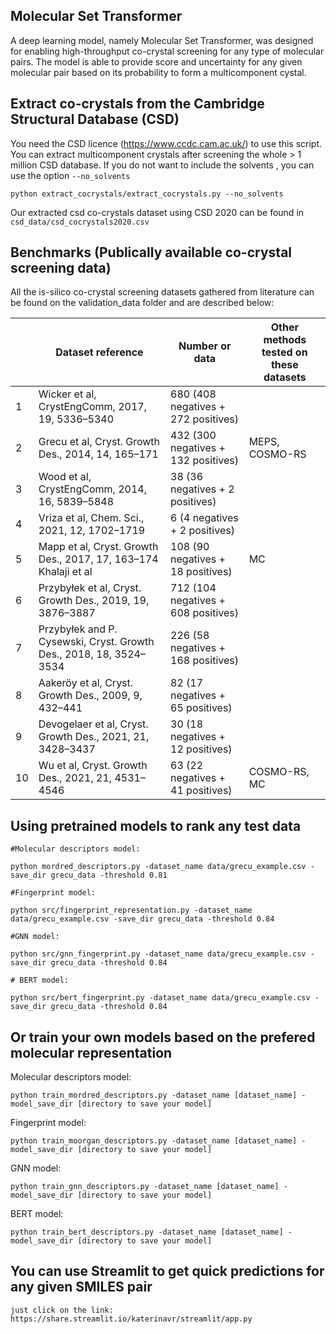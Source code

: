 ## Molecular Set Transformer
A deep learning model, namely Molecular Set Transformer, was designed for enabling high-throughput co-crystal screening for any type of molecular pairs. The model is able to provide score and uncertainty for any given molecular pair based on its probability to form a multicomponent cystal.

## Extract co-crystals from the Cambridge Structural Database (CSD)
You need the CSD licence (https://www.ccdc.cam.ac.uk/) to use this script. You can extract multicomponent crystals after screening the whole > 1 million CSD database. If you do not want to include the solvents , you can use the option  `--no_solvents`

    python extract_cocrystals/extract_cocrystals.py --no_solvents

Our extracted csd co-crystals dataset using CSD 2020 can be found in `csd_data/csd_cocrystals2020.csv`

## Benchmarks (Publically available co-crystal screening data)
All the is-silico co-crystal screening datasets gathered from literature can be found on the validation_data folder and are described below:

|               |     Dataset reference                                                         |     Number or data                           |     Other methods tested on these   datasets    |
|---------------|-------------------------------------------------------------------------------|----------------------------------------------|-------------------------------------------------|
|     1         |     Wicker et al, CrystEngComm,   2017, 19, 5336–5340                         |     680 (408   negatives + 272 positives)    |                                                 |
|     2         |     Grecu   et al, Cryst.   Growth Des., 2014, 14, 165–171                    |     432 (300   negatives + 132 positives)    |     MEPS, COSMO-RS                              |
|     3         |     Wood et al, CrystEngComm,   2014, 16, 5839–5848                           |     38 (36   negatives + 2 positives)        |                                                 |
|     4         |     Vriza et al, Chem. Sci., 2021, 12, 1702–1719                              |     6 (4 negatives + 2 positives)            |                                                 |
|     5         |     Mapp et al, Cryst.   Growth Des., 2017, 17, 163–174     Khalaji et al     |     108 (90 negatives + 18 positives)        |     MC                                          |
|     6         |     Przybyłek   et al, Cryst.   Growth Des., 2019, 19, 3876–3887              |     712 (104 negatives + 608 positives)      |                                                 |
|     7         |     Przybyłek   and P. Cysewski, Cryst.   Growth Des., 2018, 18, 3524–3534    |     226 (58 negatives + 168 positives)       |                                                 |
|     8         |     Aakeröy   et al, Cryst.   Growth Des., 2009, 9, 432–441                   |     82 (17 negatives + 65 positives)         |                                                 |
|     9         |     Devogelaer   et al, Cryst.   Growth Des., 2021, 21, 3428–3437             |     30 (18 negatives + 12 positives)         |                                                 |
|     10        |     Wu et al, Cryst.   Growth Des., 2021, 21, 4531–4546                       |     63 (22 negatives + 41 positives)         |     COSMO-RS, MC                                |


## Using pretrained models to rank any test data

    #Molecular descriptors model:

    python mordred_descriptors.py -dataset_name data/grecu_example.csv -save_dir grecu_data -threshold 0.81

    #Fingerprint model:

    python src/fingerprint_representation.py -dataset_name data/grecu_example.csv -save_dir grecu_data -threshold 0.84

    #GNN model:

    python src/gnn_fingerprint.py -dataset_name data/grecu_example.csv -save_dir grecu_data -threshold 0.84
    
    # BERT model:

    python src/bert_fingerprint.py -dataset_name data/grecu_example.csv -save_dir grecu_data -threshold 0.84
    
 
## Or train your own models based on the prefered molecular representation

Molecular descriptors model:

    python train_mordred_descriptors.py -dataset_name [dataset_name] -model_save_dir [directory to save your model]

Fingerprint model:

    python train_moorgan_descriptors.py -dataset_name [dataset_name] -model_save_dir [directory to save your model]

GNN model:

    python train_gnn_descriptors.py -dataset_name [dataset_name] -model_save_dir [directory to save your model]
    
BERT model:

    python train_bert_descriptors.py -dataset_name [dataset_name] -model_save_dir [directory to save your model]


## You can use Streamlit to get quick predictions for any given SMILES pair 

    just click on the link: https://share.streamlit.io/katerinavr/streamlit/app.py